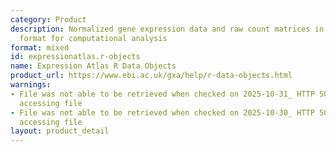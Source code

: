 ```yaml
---
category: Product
description: Normalized gene expression data and raw count matrices in R data object
  format for computational analysis
format: mixed
id: expressionatlas.r-objects
name: Expression Atlas R Data Objects
product_url: https://www.ebi.ac.uk/gxa/help/r-data-objects.html
warnings:
- File was not able to be retrieved when checked on 2025-10-31_ HTTP 500 error when
  accessing file
- File was not able to be retrieved when checked on 2025-10-30_ HTTP 500 error when
  accessing file
layout: product_detail
---
```

